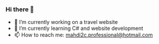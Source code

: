 ### Hi there 👋

- 🔭 I’m currently working on a travel website
- 🌱 I’m currently learning C# and website development
- 📫 How to reach me: mahdi2c.professional@hotmail.com
